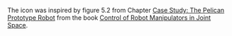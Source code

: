 The icon was inspired by figure 5.2 from Chapter [Case Study: The Pelican Prototype Robot](https://link.springer.com/chapter/10.1007%2F1-85233-999-3_6) from the book [Control of Robot Manipulators in Joint Space](https://link.springer.com/book/10.1007/b135572).

